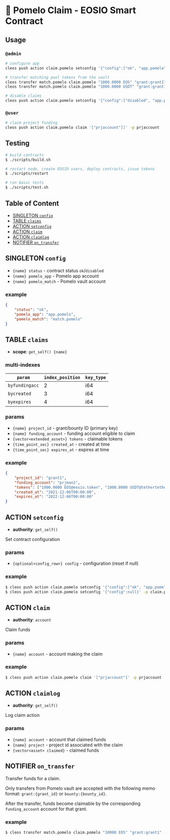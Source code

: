 # 🍈 Pomelo Claim - EOSIO Smart Contract

## Usage

### `@admin`

```bash
# configure app
cleos push action claim.pomelo setconfig '{"config":["ok", "app.pomelo", "match.pomelo"]}' -p claim.pomelo

# transfer matching pool tokens from the vault
cleos transfer match.pomelo claim.pomelo "1000.0000 EOS" "grant:grant1"
cleos transfer match.pomelo claim.pomelo "1000.0000 USDT" "grant:grant1" --contract tethertether

# disable claims
cleos push action claim.pomelo setconfig '{"config":["disabled", "app.pomelo", "match.pomelo"]}' -p claim.pomelo
```

### `@user`
```bash
# claim project funding
cleos push action claim.pomelo claim '["prjaccount"]]' -p prjaccount

```

## Testing

```bash
# build contracts
$ ./scripts/build.sh

# restart node, create EOSIO users, deploy contracts, issue tokens
$ ./scripts/restart

# run basic tests
$ ./scripts/test.sh
```

## Table of Content

- [SINGLETON `config`](#singleton-config)
- [TABLE `claims`](#table-claims)
- [ACTION `setconfig`](#action-setconfig)
- [ACTION `claim`](#action-claim)
- [ACTION `claimlog`](#action-claimlog)
- [NOTIFIER `on_transfer`](#notifier-on_transfer)

## SINGLETON `config`

- `{name} status` - contract status `ok`/`disabled`
- `{name} pomelo_app` - Pomelo app account
- `{name} pomelo_match` - Pomelo vault account

### example

```json
{
    "status": "ok",
    "pomelo_app": "app.pomelo",
    "pomelo_match": "match.pomelo"
}
```

## TABLE `claims`

- **scope**: `get_self() {name}`

### multi-indexes

| `param`        | `index_position` | `key_type` |
|--------------- |------------------|------------|
| `byfundingacc` | 2                | i64        |
| `bycreated`    | 3                | i64        |
| `byexpires`    | 4                | i64        |

### params

- `{name} project_id` - grant/bounty ID (primary key)
- `{name} funding_account` - funding account eligible to claim
- `{vector<extended_asset>} tokens` - claimable tokens
- `{time_point_sec} created_at` - created at time
- `{time_point_sec} expires_at` - expires at time

### example

```json
{
    "project_id": "grant1",
    "funding_account": "prjman1",
    "tokens": ["1000.0000 EOS@eosio.token", "1000.0000 USDT@tethertether"],
    "created_at": "2021-12-06T00:00:00",
    "expires_at": "2022-12-06T00:00:00"
}
```

## ACTION `setconfig`

- **authority**: `get_self()`

Set contract configuration

### params

- `{optional<config_row>} config` - configuration (reset if null)

### example

```bash
$ cleos push action claim.pomelo setconfig '{"config":["ok", "app.pomelo", "match.pomelo"]}' -p claim.pomelo
$ cleos push action claim.pomelo setconfig '{"config":null}' -p claim.pomelo
```

## ACTION `claim`

- **authority**: `account`

Claim funds

### params

- `{name} account` - account making the claim

### example

```bash
$ cleos push action claim.pomelo claim '["prjaccount"]' -p prjaccount
```

## ACTION `claimlog`

- **authority**: `get_self()`

Log claim action

### params

- `{name} account` - account that claimed funds
- `{name} project` - project id associated with the claim
- `{vector<asset> claimed}` - claimed funds

## NOTIFIER `on_transfer`

Transfer funds for a claim.

Only transfers from Pomelo vault are accepted with the following memo format:
`grant:{grant_id}` or `bounty:{bounty_id}`.

After the transfer, funds become claimable by the corresponding `funding_account` account for that grant.

### example

```bash
$ cleos transfer match.pomelo claim.pomelo "10000 EOS" "grant:grant1" -p match.pomelo
```